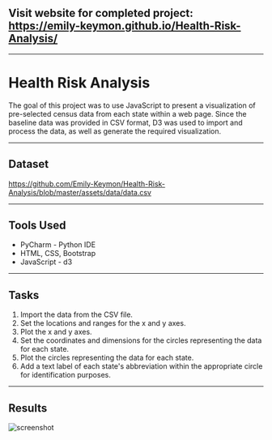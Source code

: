 ## Visit website for completed project:  https://emily-keymon.github.io/Health-Risk-Analysis/

---
# Health Risk Analysis
The goal of this project was to use JavaScript to present a visualization of pre-selected census data from each state within a web page. Since the baseline data was provided in CSV format, D3 was used to import and process the data, as well as generate the required visualization.

---
## Dataset
https://github.com/Emily-Keymon/Health-Risk-Analysis/blob/master/assets/data/data.csv

---
## Tools Used
* PyCharm - Python IDE
* HTML, CSS, Bootstrap
* JavaScript - d3

---
## Tasks
1.  Import the data from the CSV file.
2.  Set the locations and ranges for the x and y axes.
3.  Plot the x and y axes.
4.  Set the coordinates and dimensions for the circles representing the data for each state.
5.  Plot the circles representing the data for each state.
6.  Add a text label of each state's abbreviation within the appropriate circle for identification purposes.

---
## Results
![screenshot](https://user-images.githubusercontent.com/64673015/95002404-31e29480-0599-11eb-8c0e-aaee1096308a.PNG)

